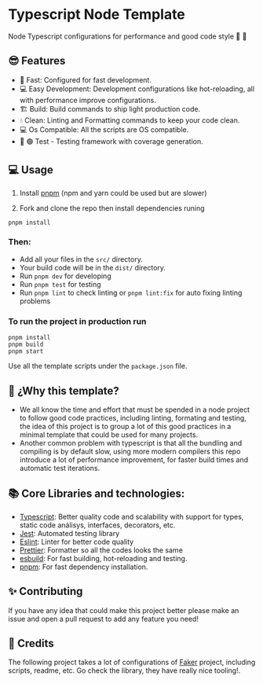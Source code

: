 <div align="left">
  <h1>Typescript Node Template</h1>
  <p>Node Typescript configurations for performance and good code style 🚀 🚀</p>
  
  <!-- [![npm version](https://badgen.net/npm/v/@faker-js/faker)](https://www.npmjs.com/package/@faker-js/faker) -->
  <!-- [![npm downloads](https://badgen.net/npm/dm/
  @faker-js/faker)](https://www.npmjs.com/package/@faker-js/faker) -->
  <!-- [![Continuous Integration](https://github.com/faker-js/faker/actions/workflows/ci.yml/badge.svg)](https://github.com/faker-js/faker/actions/workflows/ci.yml) -->
  <!-- [![codecov](https://codecov.io/gh/faker-js/faker/branch/next/graph/badge.svg?token=N61U168G08)](https://codecov.io/gh/faker-js/faker) -->
  <!-- [![Chat on Discord](https://img.shields.io/badge/chat-discord-blue?style=flat&logo=discord)](https://chat.fakerjs.dev) -->
  <!-- [![Open Collective](https://img.shields.io/opencollective/backers/fakerjs)](https://opencollective.com/fakerjs#section-contributors) -->
  <!-- [![sponsor](https://img.shields.io/opencollective/all/fakerjs?label=sponsors)](https://opencollective.com/fakerjs) -->
  
</div>

## 😎 Features

- 🚀 Fast: Configured for fast development.
- 💻 Easy Development: Development configurations like hot-reloading, all with performance improve configurations.
- 🏗️ Build: Build commands to ship light production code.
- 💧 Clean: Linting and Formatting commands to keep your code clean.
- 💻 Os Compatible: All the scripts are OS compatible.
- 🔴 🟢 Test - Testing framework with coverage generation.

## 💻 Usage
1. Install [pnpm](https://pnpm.io/es/) (npm and yarn could be used but are slower)

2. Fork and clone the repo then install dependencies runing
```
pnpm install
```
### Then:
- Add all your files in the `src/` directory.
- Your build code will be in the `dist/` directory.
- Run `pnpm dev` for developing
- Run `pnpm test` for testing
- Run `pnpm lint` to check linting or `pnpm lint:fix` for auto fixing linting problems

### To run the project in production run
```
pnpm install
pnpm build
pnpm start
```


Use all the template scripts under the `package.json` file.

## 🤔 ¿Why this template?
- We all know the time and effort that must be spended in a node project to follow good code practices, including linting, formating and testing, the idea of this project is to group a lot of this good practices in a minimal template that could be used for many projects.
- Another common problem with typescript is that all the bundling and compiling is by default slow, using more modern compilers this repo introduce a lot of performance improvement, for faster build times and automatic test iterations.

## 📚 Core Libraries and technologies:
- [Typescript](https://www.typescriptlang.org/): Better quality code and scalability with support for types, static code análisys, interfaces, decorators, etc.
- [Jest](https://jestjs.io/): Automated testing library
- [Eslint](https://eslint.org/): Linter for better code quality
- [Prettier](https://prettier.io/): Formatter so all the codes looks the same
- [esbuild](https://esbuild.github.io/): For fast building, hot-reloading and testing.
- [pnpm](https://pnpm.io/es/): For fast dependency installation.




<!-- ## 🤝 Sponsors

Faker is an MIT-licensed open source project with its ongoing development made possible entirely by the support of these awesome backers -->

<!-- ### Sponsors

![](https://opencollective.com/fakerjs/organizations.svg) -->

<!-- ### Backers

![](https://opencollective.com/fakerjs/individuals.svg) -->

## ✨ Contributing

If you have any idea that could make this project better please make an issue and open a pull request to add any feature you need!

## 📖 Credits

The following project takes a lot of configurations of [Faker](https://github.com/faker-js/faker) project, including scripts, readme, etc. Go check the library, they have really nice tooling!.


<!-- ## 📝 Changelog

Detailed changes for each release are documented in the [release notes](https://github.com/faker-js/faker/blob/next/CHANGELOG.md). -->

<!-- ## 🔑 License

[MIT](https://github.com/faker-js/faker/blob/next/LICENSE) -->